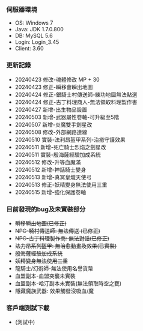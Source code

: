 ### 伺服器環境
- OS: Windows 7 
- Java: JDK 1.7.0.800
- DB: MySQL 5.6
- Login: Login_3.45
- Client: 3.60 

### 更新記錄
- 20240423 修改-魂體修改 MP + 30
- 20240423 修正-瞬移會瞬出地圖
- 20240424 修正-銀騎士村傳送師-練功地圖無法點選
- 20240424 修正-古丁料理商人-無法領取料理製作書
- 20240427 新增-出生物品設置
- 20240503 新增-武器屬性卷軸-可升級至5階
- 20240507 新增-炎魔雙手劍星改
- 20240508 修改-外部網路連線
- 20240510 實裝-法利昂盔甲系列-治癒守護效果
- 20240511 新增-死亡騎士烈焰之劍星改
- 20240511 實裝-殷海薩經驗加成系統
- 20240512 修改-升等血魔滿
- 20240512 新增-神話騎士變身
- 20240513 新增-真冥皇熾天使弓
- 20240513 修正-妖精變身無法使用三重
- 20240515 新增-強化保護卷軸

### 目前發現的bug及未實裝部分
- ~~瞬移瞬出地圖(已修正)~~
- ~~NPC-騎村傳送師: 無法傳送 (已修正)~~
- ~~NPC-古丁料理製作商: 無法對話(已修正)~~
- ~~法力昂系列盔甲: 無治愈動畫及效果(已實裝)~~
- ~~殷海薩經驗加成系統~~
- ~~妖精變身無法使用三重~~
- 龍騎士/幻術師-無法使用名譽貨幣
- 血盟副本-血盟突襲未實裝
- 血盟副本-哈汀副本未實裝(無法領取時空之甕)
- 隱藏魔族武器: 效果觸發沒吸血/魔

### 客戶端測試下載
- (測試中)
